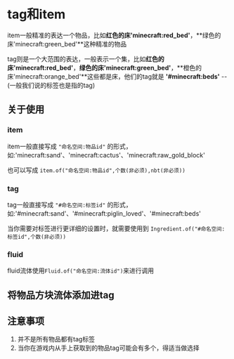 # tag和item
item一般精准的表达一个物品，比如**红色的床'minecraft:red_bed'**，**绿色的床'minecraft:green_bed'**这种精准的物品

tag则是一个大范围的表达，一般表示一个集，比如**红色的床'minecraft:red_bed'**，**绿色的床'minecraft:green_bed'**，**橙色的床'minecraft:orange_bed'**这些都是床，他们的tag就是 **'#minecraft:beds'** -- (一般我们说的标签也是指的tag)

## 关于使用
### item
item一般直接写成 `"命名空间:物品id"` 的形式，如:'minecraft:sand'、'minecraft:cactus'、'minecraft:raw_gold_block'

也可以写成 `item.of("命名空间:物品id",个数(非必须),nbt(非必须))`

### tag
tag一般直接写成 `"#命名空间:标签id"` 的形式，如:'#minecraft:sand'、'#minecraft:piglin_loved'、'#minecraft:beds'

当你需要对标签进行更详细的设置时，就需要使用到 `Ingredient.of("#命名空间:标签id",个数(非必须))`

### fluid
fluid流体使用`Fluid.of("命名空间:流体id")`来进行调用

## 将物品方块流体添加进tag


## 注意事项
1. 并不是所有物品都有tag标签
2. 当你在游戏内从手上获取到的物品tag可能会有多个，得适当做选择